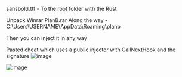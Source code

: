 
sansbold.ttf - To the root folder with the Rust 

Unpack Winrar PlanB.rar Along the way -  C:\Users\USERNAME\AppData\Roaming\planb

Then you can inject it in any way

Pasted cheat which uses a public injector with CallNextHook and the signature
![image](https://github.com/Kqlu666/PlanB-Dumped/assets/57631903/c905a0a3-f092-4f1f-b0ab-cec30e87c5e2)

![image](https://github.com/Kqlu666/PlanB-Dumped/assets/57631903/1496bdfb-93d3-4f20-81f5-3151da8c5cb4)

